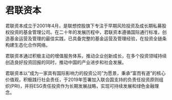 # 君联资本

君联资本成立于2001年4月，是联想控股旗下专注于早期风险投资及成长期私募股权投资的基金管理公司。在二十年的发展历程中，君联资本遵循国际通行标准，创造基金运营及管理的最佳实践，已具备完整的基金运营及管理经验，在投资全链条构建生态化合作网络。

君联资本通过积极主动的增值服务体系，推动企业创新成长，在多个投资领域持续创造良好投资回报的同时，推动中国的产业进步和社会发展。

君联资本以“成为一家具有国际影响力的投资公司”为愿景，秉承“富而有道”的核心价值观，积极践行社会责任，于2019年签署加入联合国支持的负责任投资原则组织(PRI)，并将ESG责任投资作为长期发展战略，实现可持续发展和绿色金融理念。
